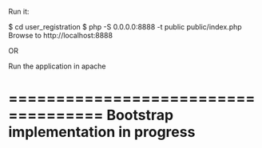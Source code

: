 Run it:

$ cd user_registration
$ php -S 0.0.0.0:8888 -t public public/index.php
Browse to http://localhost:8888

OR

Run the application in apache



====================================
Bootstrap implementation in progress
====================================